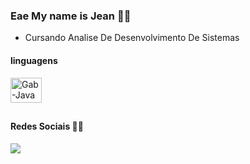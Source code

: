 ### Eae My name is Jean 👨‍💻 

- Cursando Analise De Desenvolvimento De Sistemas 

#### linguagens 
<div style="display: inline_block">
  <img align="center" alt="Gab-Java" height="40" width="50" src="https://cdn.jsdelivr.net/gh/devicons/devicon/icons/java/java-original.svg" />
</div>
          
##

#### Redes Sociais 👋🏻 
<div> 
  <a href="https://www.instagram.com/jean_nack/" target="_blank"><img src="https://img.shields.io/badge/-Instagram-%23E4405F?style=for-the-badge&logo=instagram&logoColor=white" target="_blank"></a>
